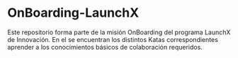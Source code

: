 # OnBoarding-LaunchX
Este repositorio forma parte de la misión OnBoarding del programa LaunchX de Innovación. En el se encuentran los distintos Katas correspondientes aprender a los conocimientos básicos de colaboración requeridos.
